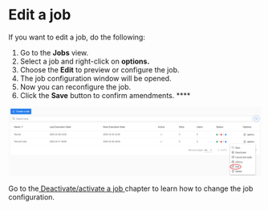 # Edit a job

If you want to edit a job, do the following:

1. Go to the **Jobs** view.
2. Select a job and right-click on **options.**
3. Choose the **Edit** to preview or configure the job.
4. The job configuration window will be opened. 
5. Now you can reconfigure the job.
6. Click the **Save** button to confirm amendments.      ****

![](../../../.gitbook/assets/kodo-cloud-administration-job02-edit.png)

Go to the[ Deactivate/activate a job ](https://storware.gitbook.io/kodo-for-cloud-office365/administration/kodo-organization-admin-guide/jobs/deactivate-activate-a-job)chapter to learn how to change the job configuration.

